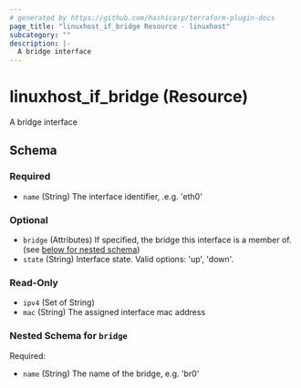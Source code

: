 ```yaml
---
# generated by https://github.com/hashicorp/terraform-plugin-docs
page_title: "linuxhost_if_bridge Resource - linuxhost"
subcategory: ""
description: |-
  A bridge interface
---
```


# linuxhost_if_bridge (Resource)

A bridge interface



<!-- schema generated by tfplugindocs -->
## Schema

### Required

- `name` (String) The interface identifier, .e.g. 'eth0'

### Optional

- `bridge` (Attributes) If specified, the bridge this interface is a member of. (see [below for nested schema](#nestedatt--bridge))
- `state` (String) Interface state. Valid options: 'up', 'down'.

### Read-Only

- `ipv4` (Set of String)
- `mac` (String) The assigned interface mac address

<a id="nestedatt--bridge"></a>
### Nested Schema for `bridge`

Required:

- `name` (String) The name of the bridge, e.g. 'br0'
